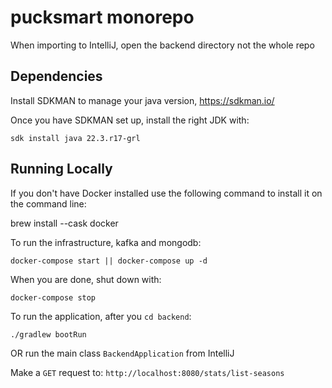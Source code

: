 pucksmart monorepo
======

When importing to IntelliJ, open the backend directory not the whole repo

Dependencies
----

Install SDKMAN to manage your java version, https://sdkman.io/

Once you have SDKMAN set up, install the right JDK with:

```
sdk install java 22.3.r17-grl
```

Running Locally
------

If you don't have Docker installed use the following command to install it on the command line: 

brew install --cask docker

To run the infrastructure, kafka and mongodb:

```
docker-compose start || docker-compose up -d
```

When you are done, shut down with:

```
docker-compose stop
```


To run the application, after you `cd backend`:

```
./gradlew bootRun
```

OR run the main class `BackendApplication` from IntelliJ

Make a `GET` request to: `http://localhost:8080/stats/list-seasons`